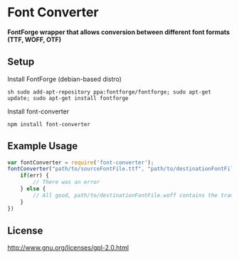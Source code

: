 # Font Converter

**FontForge wrapper that allows conversion between different font formats (TTF, WOFF, OTF)**

## Setup

Install FontForge (debian-based distro)

```
sh sudo add-apt-repository ppa:fontforge/fontforge; sudo apt-get update; sudo apt-get install fontforge
```

Install font-converter

```
npm install font-converter
```

## Example Usage

``` js
var fontConverter = require('font-converter');
fontConverter("path/to/sourceFontFile.ttf", "path/to/destinationFontFile.woff", function (err) {
	if(err) {
		// There was an error
	} else {
		// All good, path/to/destinationFontFile.woff contains the transformed font file
	}
})
```

## License

http://www.gnu.org/licenses/gpl-2.0.html